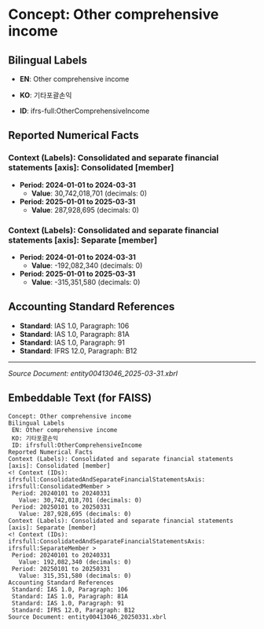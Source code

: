 # Concept: Other comprehensive income

## Bilingual Labels
- **EN**: Other comprehensive income
- **KO**: 기타포괄손익

- **ID**: ifrs-full:OtherComprehensiveIncome

## Reported Numerical Facts

### **Context (Labels): Consolidated and separate financial statements [axis]: Consolidated [member]**
<!-- Context (IDs): ifrs-full:ConsolidatedAndSeparateFinancialStatementsAxis: ifrs-full:ConsolidatedMember -->
- **Period: 2024-01-01 to 2024-03-31**
  - **Value**: 30,742,018,701 (decimals: 0)
- **Period: 2025-01-01 to 2025-03-31**
  - **Value**: 287,928,695 (decimals: 0)

### **Context (Labels): Consolidated and separate financial statements [axis]: Separate [member]**
<!-- Context (IDs): ifrs-full:ConsolidatedAndSeparateFinancialStatementsAxis: ifrs-full:SeparateMember -->
- **Period: 2024-01-01 to 2024-03-31**
  - **Value**: -192,082,340 (decimals: 0)
- **Period: 2025-01-01 to 2025-03-31**
  - **Value**: -315,351,580 (decimals: 0)

## Accounting Standard References
- **Standard**: IAS 1.0, Paragraph: 106
- **Standard**: IAS 1.0, Paragraph: 81A
- **Standard**: IAS 1.0, Paragraph: 91
- **Standard**: IFRS 12.0, Paragraph: B12

---
*Source Document: entity00413046_2025-03-31.xbrl*
## Embeddable Text (for FAISS)
```text
Concept: Other comprehensive income
Bilingual Labels
 EN: Other comprehensive income
 KO: 기타포괄손익
 ID: ifrsfull:OtherComprehensiveIncome
Reported Numerical Facts
Context (Labels): Consolidated and separate financial statements [axis]: Consolidated [member]
<! Context (IDs): ifrsfull:ConsolidatedAndSeparateFinancialStatementsAxis: ifrsfull:ConsolidatedMember >
 Period: 20240101 to 20240331
   Value: 30,742,018,701 (decimals: 0)
 Period: 20250101 to 20250331
   Value: 287,928,695 (decimals: 0)
Context (Labels): Consolidated and separate financial statements [axis]: Separate [member]
<! Context (IDs): ifrsfull:ConsolidatedAndSeparateFinancialStatementsAxis: ifrsfull:SeparateMember >
 Period: 20240101 to 20240331
   Value: 192,082,340 (decimals: 0)
 Period: 20250101 to 20250331
   Value: 315,351,580 (decimals: 0)
Accounting Standard References
 Standard: IAS 1.0, Paragraph: 106
 Standard: IAS 1.0, Paragraph: 81A
 Standard: IAS 1.0, Paragraph: 91
 Standard: IFRS 12.0, Paragraph: B12
Source Document: entity00413046_20250331.xbrl
```